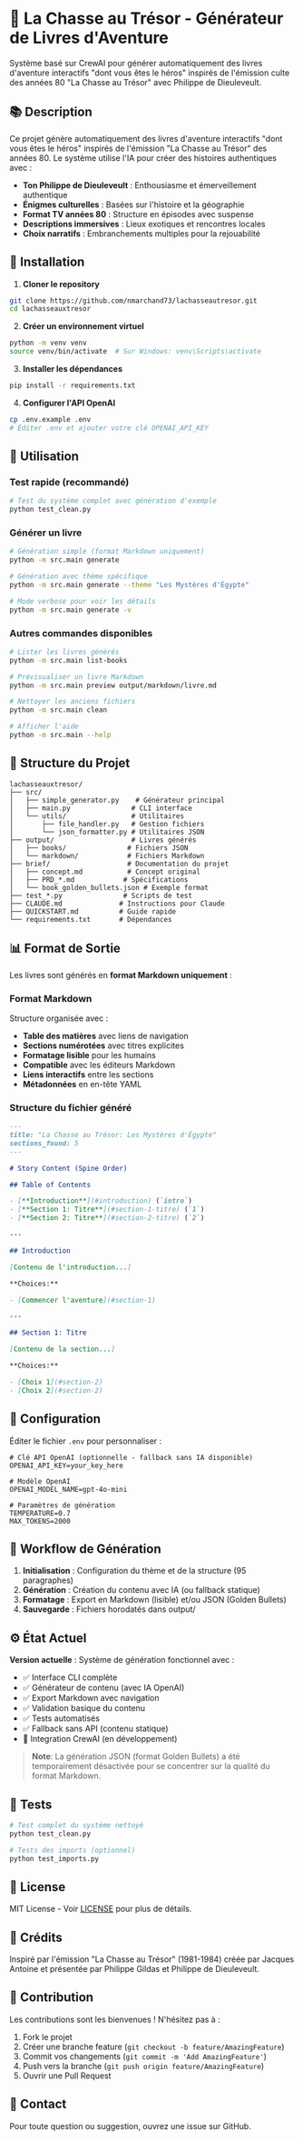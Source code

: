 # 🚁 La Chasse au Trésor - Générateur de Livres d'Aventure

Système basé sur CrewAI pour générer automatiquement des livres d'aventure interactifs "dont vous êtes le héros" inspirés de l'émission culte des années 80 "La Chasse au Trésor" avec Philippe de Dieuleveult.

## 📚 Description

Ce projet génère automatiquement des livres d'aventure interactifs "dont vous êtes le héros" inspirés de l'émission "La Chasse au Trésor" des années 80. Le système utilise l'IA pour créer des histoires authentiques avec :

- **Ton Philippe de Dieuleveult** : Enthousiasme et émerveillement authentique
- **Énigmes culturelles** : Basées sur l'histoire et la géographie
- **Format TV années 80** : Structure en épisodes avec suspense
- **Descriptions immersives** : Lieux exotiques et rencontres locales
- **Choix narratifs** : Embranchements multiples pour la rejouabilité

## 🚀 Installation

1. **Cloner le repository**
```bash
git clone https://github.com/nmarchand73/lachasseautresor.git
cd lachasseauxtresor
```

2. **Créer un environnement virtuel**
```bash
python -m venv venv
source venv/bin/activate  # Sur Windows: venv\Scripts\activate
```

3. **Installer les dépendances**
```bash
pip install -r requirements.txt
```

4. **Configurer l'API OpenAI**
```bash
cp .env.example .env
# Éditer .env et ajouter votre clé OPENAI_API_KEY
```

## 📖 Utilisation

### Test rapide (recommandé)

```bash
# Test du système complet avec génération d'exemple
python test_clean.py
```

### Générer un livre

```bash
# Génération simple (format Markdown uniquement)
python -m src.main generate

# Génération avec thème spécifique
python -m src.main generate --theme "Les Mystères d'Égypte"

# Mode verbose pour voir les détails
python -m src.main generate -v
```

### Autres commandes disponibles

```bash
# Lister les livres générés
python -m src.main list-books

# Prévisualiser un livre Markdown
python -m src.main preview output/markdown/livre.md

# Nettoyer les anciens fichiers
python -m src.main clean

# Afficher l'aide
python -m src.main --help
```

## 📁 Structure du Projet

```
lachasseauxtresor/
├── src/
│   ├── simple_generator.py    # Générateur principal
│   ├── main.py               # CLI interface
│   └── utils/                # Utilitaires
│       ├── file_handler.py   # Gestion fichiers
│       └── json_formatter.py # Utilitaires JSON
├── output/                   # Livres générés
│   ├── books/               # Fichiers JSON
│   └── markdown/            # Fichiers Markdown
├── brief/                   # Documentation du projet
│   ├── concept.md           # Concept original
│   ├── PRD_*.md            # Spécifications
│   └── book_golden_bullets.json # Exemple format
├── test_*.py               # Scripts de test
├── CLAUDE.md              # Instructions pour Claude
├── QUICKSTART.md          # Guide rapide
└── requirements.txt       # Dépendances
```

## 📊 Format de Sortie

Les livres sont générés en **format Markdown uniquement** :

### Format Markdown
Structure organisée avec :
- **Table des matières** avec liens de navigation
- **Sections numérotées** avec titres explicites
- **Formatage lisible** pour les humains
- **Compatible** avec les éditeurs Markdown
- **Liens interactifs** entre les sections
- **Métadonnées** en en-tête YAML

### Structure du fichier généré

```markdown
---
title: "La Chasse au Trésor: Les Mystères d'Égypte"
sections_found: 5
---

# Story Content (Spine Order)

## Table of Contents

- [**Introduction**](#introduction) (`intro`)
- [**Section 1: Titre**](#section-1-titre) (`1`)
- [**Section 2: Titre**](#section-2-titre) (`2`)

---

## Introduction

[Contenu de l'introduction...]

**Choices:**

- [Commencer l'aventure](#section-1)

---

## Section 1: Titre

[Contenu de la section...]

**Choices:**

- [Choix 1](#section-2)
- [Choix 2](#section-2)
```

## 🔧 Configuration

Éditer le fichier `.env` pour personnaliser :

```env
# Clé API OpenAI (optionnelle - fallback sans IA disponible)
OPENAI_API_KEY=your_key_here

# Modèle OpenAI
OPENAI_MODEL_NAME=gpt-4o-mini

# Paramètres de génération
TEMPERATURE=0.7
MAX_TOKENS=2000
```

## 🎯 Workflow de Génération

1. **Initialisation** : Configuration du thème et de la structure (95 paragraphes)
2. **Génération** : Création du contenu avec IA (ou fallback statique)
3. **Formatage** : Export en Markdown (lisible) et/ou JSON (Golden Bullets)
4. **Sauvegarde** : Fichiers horodatés dans output/

## ⚙️ État Actuel

**Version actuelle** : Système de génération fonctionnel avec :
- ✅ Interface CLI complète
- ✅ Générateur de contenu (avec IA OpenAI)
- ✅ Export Markdown avec navigation
- ✅ Validation basique du contenu
- ✅ Tests automatisés
- ✅ Fallback sans API (contenu statique)
- 🚧 Integration CrewAI (en développement)

> **Note**: La génération JSON (format Golden Bullets) a été temporairement désactivée pour se concentrer sur la qualité du format Markdown.

## 🧪 Tests

```bash
# Test complet du système nettoyé
python test_clean.py

# Tests des imports (optionnel)
python test_imports.py
```

## 📝 License

MIT License - Voir [LICENSE](LICENSE) pour plus de détails.

## 🙏 Crédits

Inspiré par l'émission "La Chasse au Trésor" (1981-1984) créée par Jacques Antoine et présentée par Philippe Gildas et Philippe de Dieuleveult.

## 🤝 Contribution

Les contributions sont les bienvenues ! N'hésitez pas à :
1. Fork le projet
2. Créer une branche feature (`git checkout -b feature/AmazingFeature`)
3. Commit vos changements (`git commit -m 'Add AmazingFeature'`)
4. Push vers la branche (`git push origin feature/AmazingFeature`)
5. Ouvrir une Pull Request

## 📧 Contact

Pour toute question ou suggestion, ouvrez une issue sur GitHub.